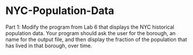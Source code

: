 # NYC-Population-Data
Part 1: Modify the program from Lab 6 that displays the NYC historical population data. Your program should ask the user for the borough, an name for the output file, and then display the fraction of the population that has lived in that borough, over time.

